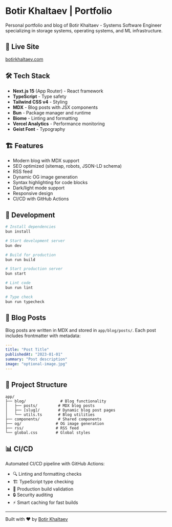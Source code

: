 # Botir Khaltaev | Portfolio

Personal portfolio and blog of Botir Khaltaev - Systems Software Engineer specializing in storage systems, operating systems, and ML infrastructure.

## 🚀 Live Site

[botirkhaltaev.com](https://botirkhaltaev.com)

## 🛠️ Tech Stack

- **Next.js 15** (App Router) - React framework
- **TypeScript** - Type safety
- **Tailwind CSS v4** - Styling
- **MDX** - Blog posts with JSX components
- **Bun** - Package manager and runtime
- **Biome** - Linting and formatting
- **Vercel Analytics** - Performance monitoring
- **Geist Font** - Typography

## 🏗️ Features

- Modern blog with MDX support
- SEO optimized (sitemap, robots, JSON-LD schema)
- RSS feed
- Dynamic OG image generation
- Syntax highlighting for code blocks
- Dark/light mode support
- Responsive design
- CI/CD with GitHub Actions

## 🚀 Development

```bash
# Install dependencies
bun install

# Start development server
bun dev

# Build for production
bun run build

# Start production server
bun start

# Lint code
bun run lint

# Type check
bun run typecheck
```

## 📝 Blog Posts

Blog posts are written in MDX and stored in `app/blog/posts/`. Each post includes frontmatter with metadata:

```yaml
---
title: "Post Title"
publishedAt: "2023-01-01"
summary: "Post description"
image: "optional-image.jpg"
---
```

## 🧰 Project Structure

```
app/
├── blog/               # Blog functionality
│   ├── posts/         # MDX blog posts
│   ├── [slug]/        # Dynamic blog post pages
│   └── utils.ts       # Blog utilities
├── components/        # Shared components
├── og/               # OG image generation
├── rss/              # RSS feed
└── global.css        # Global styles
```

## 📊 CI/CD

Automated CI/CD pipeline with GitHub Actions:
- 🔍 Linting and formatting checks
- 🏗️ TypeScript type checking
- 🚀 Production build validation
- 🔒 Security auditing
- ⚡ Smart caching for fast builds

---

Built with ❤️ by [Botir Khaltaev](https://github.com/botirk38)

